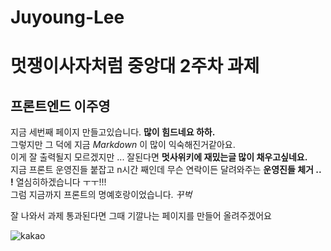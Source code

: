 # Juyoung-Lee

<h1> 멋쟁이사자처럼 중앙대 2주차 과제</h1>
<h2> 프론트엔드 이주영 </h2>

<p>지금 세번째 페이지 만들고있습니다. <strong>많이 힘드네요 하하.</strong> <br> 그렇지만 그 덕에 지금 <em>Markdown</em> 이 많이 익숙해진거같아요. <br> 이게 잘 출력될지 모르겠지만 ... 잘된다면 <strong>멋사위키에 재밌는글 많이 채우고싶네요.</strong> <br> 지금 프론트 운영진들 붙잡고 n시간 째인데 무슨 연락이든 달려와주는 <strong>운영진들 체거 .. !</strong> 열심히하겠습니다 ㅜㅜ!!!<br> 그럼 지금까지 프론트의 명예호랑이었습니다. <em>꾸벅</em> </p>

<p> 잘 나와서 과제 통과된다면 그때 기깔나는 페이지를 만들어 올려주겠어요</p>

![kakao](https://github.com/LikeLion-at-CAU-12th/Juyoung-Lee/assets/162876023/42a91c72-ab55-4662-8720-12b73f1d1ef1)


